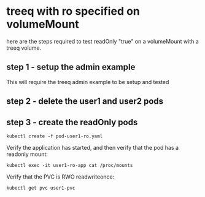 
# treeq with ro specified on volumeMount

here are the steps required to test readOnly "true" on a volumeMount
with a treeq volume.

## step 1 - setup the admin example

This will require the treeq admin example to be setup and tested

## step 2 - delete the user1 and user2 pods

## step 3 - create the readOnly pods

```
kubectl create -f pod-user1-ro.yaml
```

Verify the application has started, and then verify that the pod
has a readonly mount:
```
kubectl exec -it user1-ro-app cat /proc/mounts 
```

Verify that the PVC is RWO readwriteonce:
```
kubectl get pvc user1-pvc
```

